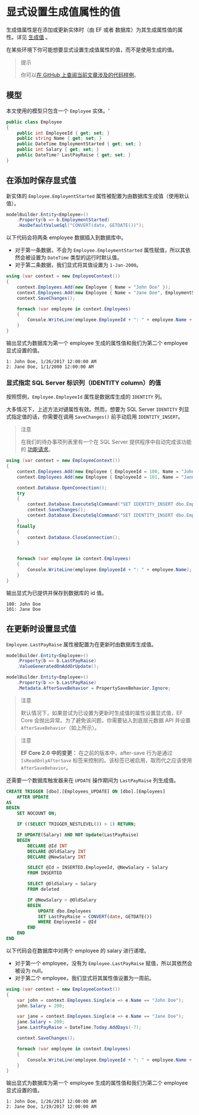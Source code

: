 # 显式设置生成值属性的值

生成值属性是在添加或更新实体时（由 EF 或者 数据库）为其生成属性值的属性。详见 [生成值](../3、创建模型/E、生成值.md) 。

在某些环境下你可能想要显式设置生成值属性的值，而不是使用生成的值。

> 提示
>
> 你可以[在 GitHub 上查阅当前文章涉及的代码样例](https://github.com/aspnet/EntityFramework.Docs/tree/master/samples/core/Saving/Saving/ExplicitValuesGenerateProperties/)。

## 模型

本文使用的模型只包含一个 `Employee` 实体。‘

```C#
public class Employee
{
    public int EmployeeId { get; set; }
    public string Name { get; set; }
    public DateTime EmploymentStarted { get; set; }
    public int Salary { get; set; }
    public DateTime? LastPayRaise { get; set; }
}
```

## 在添加时保存显式值

新实体的 `Employee.EmployentStarted` 属性被配置为由数据库生成值（使用默认值）。

```C#
modelBuilder.Entity<Employee>()
    .Property(b => b.EmploymentStarted)
    .HasDefaultValueSql("CONVERT(date, GETDATE())");
```

以下代码会将两条 employee 数据插入到数据库中。

* 对于第一条数据，不会为 `Employee.EmploymentStarted` 属性赋值，所以其依然会被设置为 `DateTime` 类型的运行时默认值。
* 对于第二条数据，我们显式将其值设置为 `1-Jan-2000`。

```C#
using (var context = new EmployeeContext())
{
    context.Employees.Add(new Employee { Name = "John Doe" });
    context.Employees.Add(new Employee { Name = "Jane Doe", EmploymentStarted = new DateTime(2000, 1, 1) });
    context.SaveChanges();

    foreach (var employee in context.Employees)
    {
        Console.WriteLine(employee.EmployeeId + ": " + employee.Name + ", " + employee.EmploymentStarted);
    }
}
```

输出显式为数据库为第一个 employee 生成的属性值和我们为第二个 employee 显式设置的值。

```console
1: John Doe, 1/26/2017 12:00:00 AM
2: Jane Doe, 1/1/2000 12:00:00 AM
```

### 显式指定 SQL Server 标识列（IDENTITY column）的值

按照惯例，`Employee.EmployeeId` 属性是数据库生成的 `IDENTITY` 列。

大多情况下，上述方法对键属性有效。然而，想要为 SQL Server `IDENTITY` 列显式指定值的话，你需要在调用 `SaveChanges()` 前手动启用 `IDENTITY_INSERT`。

> 注意
>
> 在我们的待办事项列表里有一个在 SQL Server 提供程序中自动完成该功能的 [功能请求](https://github.com/aspnet/EntityFramework/issues/703)。

```C#
using (var context = new EmployeeContext())
{
    context.Employees.Add(new Employee { EmployeeId = 100, Name = "John Doe" });
    context.Employees.Add(new Employee { EmployeeId = 101, Name = "Jane Doe" });

    context.Database.OpenConnection();
    try
    {
        context.Database.ExecuteSqlCommand("SET IDENTITY_INSERT dbo.Employees ON");
        context.SaveChanges();
        context.Database.ExecuteSqlCommand("SET IDENTITY_INSERT dbo.Employees OFF");
    }
    finally
    {
        context.Database.CloseConnection();
    }


    foreach (var employee in context.Employees)
    {
        Console.WriteLine(employee.EmployeeId + ": " + employee.Name);
    }
}
```

输出显式为已提供并保存到数据库的 id 值。

```console
100: John Doe
101: Jane Doe
```

## 在更新时设置显式值

`Employee.LastPayRaise` 属性被配置为在更新时由数据库生成值。

```C#
modelBuilder.Entity<Employee>()
    .Property(b => b.LastPayRaise)
    .ValueGeneratedOnAddOrUpdate();

modelBuilder.Entity<Employee>()
    .Property(b => b.LastPayRaise)
    .Metadata.AfterSaveBehavior = PropertySaveBehavior.Ignore;
```

> 注意
>
> 默认情况下，如果尝试为已设置为更新时生成值的属性设置显式值，EF Core 会抛出异常。为了避免该问题，你需要钻入到底层元数据 API 并设置 `AfterSaveBehavior`（如上所示）。

> 注意
>
> **EF Core 2.0 中的变更：** 在之前的版本中，after-save 行为是通过 `IsReadOnlyAfterSave` 标签来控制的。该标签已被启用，取而代之应该使用 `AfterSaveBehavior`。

还需要一个数据库触发器来在 `UPDATE` 操作期间为 `LastPayRaise` 列生成值。

```SQL
CREATE TRIGGER [dbo].[Employees_UPDATE] ON [dbo].[Employees]
    AFTER UPDATE
AS
BEGIN
    SET NOCOUNT ON;

    IF ((SELECT TRIGGER_NESTLEVEL()) > 1) RETURN;

    IF UPDATE(Salary) AND NOT Update(LastPayRaise)
    BEGIN
        DECLARE @Id INT
        DECLARE @OldSalary INT
        DECLARE @NewSalary INT

        SELECT @Id = INSERTED.EmployeeId, @NewSalary = Salary
        FROM INSERTED

        SELECT @OldSalary = Salary        
        FROM deleted

        IF @NewSalary > @OldSalary
        BEGIN
            UPDATE dbo.Employees
            SET LastPayRaise = CONVERT(date, GETDATE())
            WHERE EmployeeId = @Id
        END
    END
END
```

以下代码会在数据库中对两个 employee 的 salary 进行递增。

* 对于第一个 employee，没有为 `Employee.LastPayRaise` 赋值，所以其依然会被设为 null。
* 对于第二个 employee，我们显式将其属性值设置为一周前。

```C#
using (var context = new EmployeeContext())
{
    var john = context.Employees.Single(e => e.Name == "John Doe");
    john.Salary = 200;

    var jane = context.Employees.Single(e => e.Name == "Jane Doe");
    jane.Salary = 200;
    jane.LastPayRaise = DateTime.Today.AddDays(-7);

    context.SaveChanges();

    foreach (var employee in context.Employees)
    {
        Console.WriteLine(employee.EmployeeId + ": " + employee.Name + ", " + employee.LastPayRaise);
    }
}
```

输出显式为数据库为第一个 employee 生成的属性值和我们为第二个 employee 显式设置的值。

```console
1: John Doe, 1/26/2017 12:00:00 AM
2: Jane Doe, 1/19/2017 12:00:00 AM
```